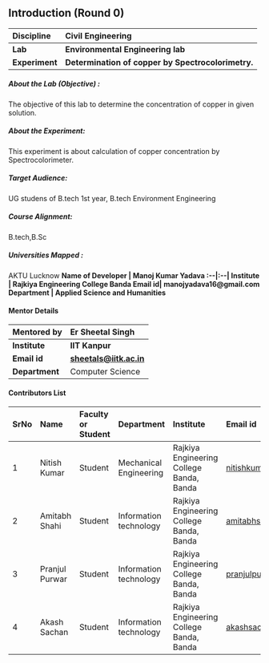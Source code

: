 ## Introduction (Round 0)
<b>Discipline | <b>Civil Engineering 
:--|:--|
<b> Lab | <b> Environmental Engineering lab
<b> Experiment|     <b> Determination of copper by Spectrocolorimetry.
<h5> About the Lab (Objective) : </h5>
The objective of this lab to determine the concentration of copper in given solution.
<h5> About the Experiment: </h5>
This experiment is about calculation of copper concentration by Spectrocolorimeter.
<h5> Target Audience: </h5>
 UG studens of B.tech 1st year, B.tech Environment Engineering
<h5> Course Alignment: </h5>
B.tech,B.Sc  
<h5> Universities Mapped : </h5>
AKTU Lucknow
<b>Name of Developer | <b> Manoj Kumar Yadava
:--|:--|
<b> Institute | <b> Rajkiya Engineering College Banda
<b> Email id|     <b> manojyadava16@gmail.com
<b> Department | Applied Science and Humanities

#### Mentor Details

<b>Mentored by | <b> Er Sheetal Singh
:--|:--|
<b> Institute | <b> IIT Kanpur
<b> Email id|     <b> sheetals@iitk.ac.in
<b> Department | Computer Science

#### Contributors List

SrNo | Name | Faculty or Student | Department| Institute | Email id
:--|:--|:--|:--|:--|:--|
1 | Nitish Kumar | Student | Mechanical Engineering| Rajkiya Engineering College Banda, Banda |nitishkumar29400@gmail.com
2 | Amitabh Shahi | Student | Information technology | Rajkiya Engineering College Banda, Banda |amitabhshahi09@gmail.com
3 | Pranjul Purwar | Student |  Information technology | Rajkiya Engineering College Banda, Banda |pranjulpurwar7@gmail.com
4 | Akash Sachan | Student | Information technology | Rajkiya Engineering College Banda, Banda |akashsachanboss@gmail.com
